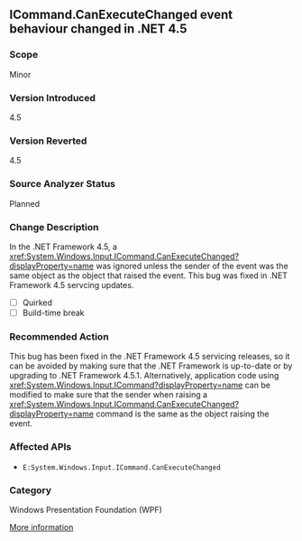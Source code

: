 ## ICommand.CanExecuteChanged event behaviour changed in .NET 4.5

### Scope
Minor

### Version Introduced
4.5

### Version Reverted
4.5

### Source Analyzer Status
Planned

### Change Description

In the .NET Framework 4.5, a
<xref:System.Windows.Input.ICommand.CanExecuteChanged?displayProperty=name> was
ignored unless the sender of the event was the same object as the object that
raised the event. This bug was fixed in .NET Framework 4.5 servcing updates.

- [ ] Quirked
- [ ] Build-time break

### Recommended Action

This bug has been fixed in the .NET Framework 4.5 servicing releases, so it can
be avoided by making sure that the .NET Framework is up-to-date or by upgrading
to .NET Framework 4.5.1. Alternatively, application code using
<xref:System.Windows.Input.ICommand?displayProperty=name> can be modified to
make sure that the sender when raising a
<xref:System.Windows.Input.ICommand.CanExecuteChanged?displayProperty=name>
command is the same as the object raising the event.

### Affected APIs
* `E:System.Windows.Input.ICommand.CanExecuteChanged`

### Category
Windows Presentation Foundation (WPF)

[More information](http://connect.microsoft.com/VisualStudio/feedback/details/751429/wpf-icommand-canexecutechanged-behaviour-change-in-net-4-5)

<!-- breaking change id: 84 -->
